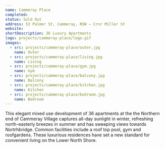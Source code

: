 ```yaml
---
name: Cammeray Place
completed: 
status: Sold Out
address: 53 Palmer St, Cammeray, NSW – Crnr Miller St
website: 
shortDescription: 36 Luxury Apartments
logo: projects/cammeray-place/logo.gif
images:
  - src: projects/cammeray-place/outer.jpg
    name: Outer 
  - src: projects/cammeray-place/living.jpg
    name: Living  
  - src: projects/cammeray-place/gym.jpg
    name: Gym
  - src: projects/cammeray-place/balcony.jpg
    name: Balcony  
  - src: projects/cammeray-place/kitchen.jpg
    name: Kitchen
  - src: projects/cammeray-place/bedroom.jpg
    name: Bedroom
---
```


This elegant mixed use development of 36 apartments at the the Northern end of Cammeray Village captures all-day sunlight in winter, refreshing north-easterly breezes in summer and has sweeping views towards Nortrhbridge. Common facilities include a roof top pool, gym and roofgardens. These luxurious residences have set a new standard for convenient living on the Lower North Shore.
